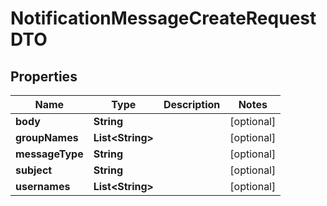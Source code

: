 

# NotificationMessageCreateRequestDTO


## Properties

| Name | Type | Description | Notes |
|------------ | ------------- | ------------- | -------------|
|**body** | **String** |  |  [optional] |
|**groupNames** | **List&lt;String&gt;** |  |  [optional] |
|**messageType** | **String** |  |  [optional] |
|**subject** | **String** |  |  [optional] |
|**usernames** | **List&lt;String&gt;** |  |  [optional] |



